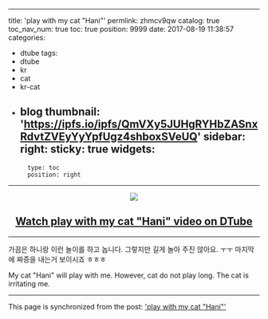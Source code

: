 
---
title: 'play with my cat "Hani"'
permlink: zhmcv9qw
catalog: true
toc_nav_num: true
toc: true
position: 9999
date: 2017-08-19 11:38:57
categories:
- dtube
tags:
- dtube
- kr
- cat
- kr-cat
- blog
thumbnail: 'https://ipfs.io/ipfs/QmVXy5JUHgRYHbZASnxRdvtZVEyYyYpfUgz4shboxSVeUQ'
sidebar:
    right:
        sticky: true
widgets:
    -
        type: toc
        position: right
---


<center><a href='https://dtube.video/v/kingbit/zhmcv9qw'><img src='https://ipfs.io/ipfs/QmVXy5JUHgRYHbZASnxRdvtZVEyYyYpfUgz4shboxSVeUQ'><h2>Watch play with my cat "Hani" video on DTube</h2></a></center><hr>

가끔은 하니랑 이런 놀이를 하고 놉니다. 
그렇지만 길게 놀아 주진 않아요. ㅜㅜ 
마지막에 짜증을 내는거 보이시죠 ㅎㅎㅎ

My cat "Hani" will play with me.
However, cat do not play long.
The cat is irritating me.

- - -

This page is synchronized from the post: ['play with my cat "Hani"'](https://steemit.com/@kingbit/zhmcv9qw)
